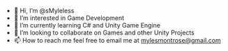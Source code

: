 - 👋 Hi, I’m @sMyleless
- 👀 I’m interested in Game Development
- 🌱 I’m currently learning C# and Unity Game Engine
- 💞️ I’m looking to collaborate on Games and other Unity Projects
- 📫 How to reach me feel free to email me at mylesmontrose@gmail.com

<!---
sMyleless/sMyleless is a ✨ special ✨ repository because its `README.md` (this file) appears on your GitHub profile.
You can click the Preview link to take a look at your changes.
--->
